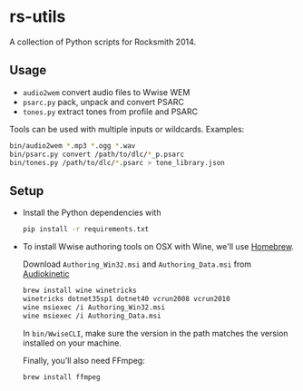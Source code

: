 rs-utils
========

A collection of Python scripts for Rocksmith 2014.


Usage
-----

  * `audio2wem` convert audio files to Wwise WEM
  * `psarc.py` pack, unpack and convert PSARC
  * `tones.py` extract tones from profile and PSARC

Tools can be used with multiple inputs or wildcards. Examples:
```sh
bin/audio2wem *.mp3 *.ogg *.wav
bin/psarc.py convert /path/to/dlc/*_p.psarc
bin/tones.py /path/to/dlc/*.psarc > tone_library.json
```


Setup
-----

* Install the Python dependencies with

    ```sh
    pip install -r requirements.txt
    ```

* To install Wwise authoring tools on OSX with Wine, we'll use [Homebrew](http://brew.sh/).

    Download `Authoring_Win32.msi` and `Authoring_Data.msi` from
    [Audiokinetic](https://www.audiokinetic.com/downloads/)

    ```sh
    brew install wine winetricks
    winetricks dotnet35sp1 dotnet40 vcrun2008 vcrun2010
    wine msiexec /i Authoring_Win32.msi
    wine msiexec /i Authoring_Data.msi
    ```

    In `bin/WwiseCLI`, make sure the version in the path matches the version installed on your machine.

    Finally, you'll also need FFmpeg:

    ```sh
    brew install ffmpeg
    ```